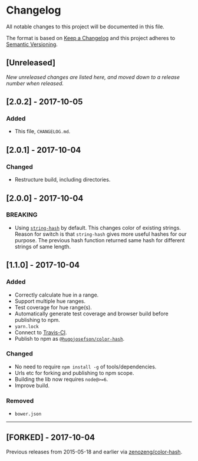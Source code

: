 # Changelog

All notable changes to this project will be documented in this file.

The format is based on [Keep a Changelog](http://keepachangelog.com/en/1.0.0/)
and this project adheres to [Semantic Versioning](http://semver.org/spec/v2.0.0.html).

## [Unreleased]

_New unreleased changes are listed here, and moved down to a release number when released._

## [2.0.2] - 2017-10-05

### Added

- This file, `CHANGELOG.md`.

## [2.0.1] - 2017-10-04

### Changed

- Restructure build, including directories.

## [2.0.0] - 2017-10-04

### BREAKING

- Using [`string-hash`](https://www.npmjs.com/package/string-hash) by default. This changes color of existing strings. Reason for switch is that `string-hash` gives more useful hashes for our purpose. The previous hash function returned same hash for different strings of same length.

## [1.1.0] - 2017-10-04

### Added

- Correctly calculate hue in a range.
- Support multiple hue ranges.
- Test coverage for hue range(s).
- Automatically generate test coverage and browser build before publishing to npm.
- `yarn.lock`
- Connect to [Travis-CI](https://travis-ci.org/hugojosefson/color-hash).
- Publish to npm as [`@hugojosefson/color-hash`](https://npmjs.com/package/@hugojosefson/color-hash).

### Changed

- No need to require `npm install -g` of tools/dependencies.
- Urls etc for forking and publishing to npm scope.
- Building the lib now requires `node@>=6`.
- Improve build.

### Removed

- `bower.json`

---

## [FORKED] - 2017-10-04

Previous releases from 2015-05-18 and earlier via [zenozeng/color-hash](https://github.com/zenozeng/color-hash).
